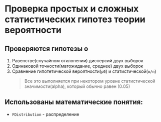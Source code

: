 # Проверка простых и сложных статистических гипотез теории вероятности

## Проверяются гипотезы о
1) Равенстве(случайном отклонении) дисперсий двух выборок
2) Одинаковой точности(матожидание, среднее) двух выборок
3) Сравнение гипотетической вероятности(`p0`) и статистической(`m/n`)
    > Все это выполняется при некотором уровне статистической значимости(alpha), который обычно равен (0.05)
## Использованы математические понятия:
- `FDistribution` - распределение 
